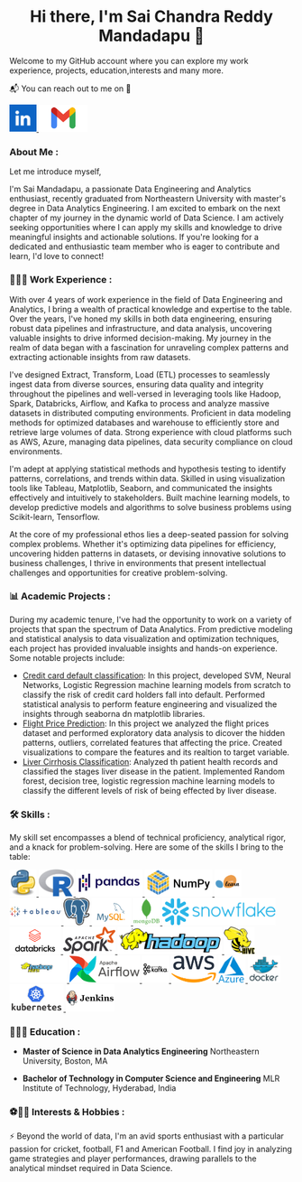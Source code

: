 ###   <h1 align="center">Hi there, I'm Sai Chandra Reddy Mandadapu 👋</h1>

Welcome to my GitHub account where you can explore my work experience, projects, education,interests and many more.

📬 You can reach out to me on 📩

<div>
  
<a href="https://www.linkedin.com/in/saichandram/" target="blank">
<img src="https://github.com/saichandureddy/saichandureddy/blob/main/images/linkedin2.png" style="height: 3rem"/>
</a>

<a href="mailto:msaichandrareddy16@gmail.com" target="blank">
<img src="https://github.com/saichandureddy/saichandureddy/blob/main/images/gmail.png" style="height: 3rem"/>
</a>

</div>

### About Me :

Let me introduce myself,

I'm Sai Mandadapu, a passionate Data Engineering and Analytics enthusiast, recently graduated from Northeastern University with master's degree in Data Analytics Engineering. I am excited to embark on the next chapter of my journey in the dynamic world of Data Science. I am actively seeking opportunities where I can apply my skills and knowledge to drive meaningful insights and actionable solutions. If you're looking for a dedicated and enthusiastic team member who is eager to contribute and learn, I'd love to connect!

### 👨🏻‍💻 Work Experience :

With over 4 years of work experience in the field of Data Engineering and Analytics, I bring a wealth of practical knowledge and expertise to the table. Over the years, I've honed my skills in both data engineering, ensuring robust data pipelines and infrastructure, and data analysis, uncovering valuable insights to drive informed decision-making. My journey in the realm of data began with a fascination for unraveling complex patterns and extracting actionable insights from raw datasets. 

I've designed Extract, Transform, Load (ETL) processes to seamlessly ingest data from diverse sources, ensuring data quality and integrity throughout the pipelines and well-versed in leveraging tools like Hadoop, Spark, Databricks, Airflow, and Kafka to process and analyze massive datasets in distributed computing environments.
Proficient in data modeling methods for optimized databases and warehouse to efficiently store and retrieve large volumes of data.
Strong experience with cloud platforms such as AWS, Azure, managing data pipelines, data security compliance on cloud environments.

I'm adept at applying statistical methods and hypothesis testing to identify patterns, correlations, and trends within data. Skilled in using visualization tools like Tableau, Matplotlib, Seaborn, and communicated the insights effectively and intuitively to stakeholders. Built machine learning models, to develop predictive models and algorithms to solve business problems using Scikit-learn, Tensorflow.

At the core of my professional ethos lies a deep-seated passion for solving complex problems. Whether it's optimizing data pipelines for efficiency, uncovering hidden patterns in datasets, or devising innovative solutions to business challenges, I thrive in environments that present intellectual challenges and opportunities for creative problem-solving.

### 📊 Academic Projects :

During my academic tenure, I've had the opportunity to work on a variety of projects that span the spectrum of Data Analytics. From predictive modeling and statistical analysis to data visualization and optimization techniques, each project has provided invaluable insights and hands-on experience. Some notable projects include:

- [Credit card default classification](https://github.com/saichandureddy/Credit-Card-Default-Classification): In this project, developed SVM, Neural Networks, Logistic Regression machine learning models from scratch to classify the risk of credit card holders fall into default. Performed statistical analysis to perform feature engineering and visualized the insights through seaborna dn matplotlib libraries.
- [Flight Price Prediction](https://github.com/saichandureddy/Flight-Price-Prediction): In this project we analyzed the flight prices dataset and performed exploratory data analysis to dicover the hidden patterns, outliers, correlated features that affecting the price. Created visualizations to compare the features and its realtion to target variable.
- [Liver Cirrhosis Classification](https://github.com/saichandureddy/Liver-Cirrhosis-Classification): Analyzed th patient health records and classified the stages liver disease in the patient. Implemented Random forest, decision tree, logistic regression machine learning models to classify the different levels of risk of being effected by liver disease.

### 🛠️ Skills :

My skill set encompasses a blend of technical proficiency, analytical rigor, and a knack for problem-solving. Here are some of the skills I bring to the table:

<a href="https://www.python.org/" target="blank">
<img src="https://github.com/saichandureddy/saichandureddy/blob/main/images/Python.jpg" style="height: 3rem"/>
</a>

<a href="https://www.r-project.org/about.html" target="blank">
<img src="https://github.com/saichandureddy/saichandureddy/blob/main/images/R.jpg" style="height: 3rem"/>
</a>

<a href="https://pandas.pydata.org/" target="blank">
<img src="https://github.com/saichandureddy/saichandureddy/blob/main/images/pandas.png" style="height: 3rem"/>
</a>

<a href="https://numpy.org/" target="blank">
<img src="https://github.com/saichandureddy/saichandureddy/blob/main/images/numpy.png" style="height: 3rem"/>
</a>

<a href="https://scikit-learn.org/stable/" target="blank">
<img src="https://github.com/saichandureddy/saichandureddy/blob/main/images/scikit%20learn.png" style="height: 3rem"/>
</a>

<a href="https://www.tableau.com/" target="blank">
<img src="https://github.com/saichandureddy/saichandureddy/blob/main/images/tableau.png" style="height: 3rem"/>
</a>

<a href="https://www.postgresql.org/" target="blank">
<img src="https://github.com/saichandureddy/saichandureddy/blob/main/images/postgresql.png" style="height: 3rem"/>
</a>

<a href="https://www.mysql.com/" target="blank">
<img src="https://github.com/saichandureddy/saichandureddy/blob/main/images/mysql.png" style="height: 3rem"/>
</a>

<a href="https://www.mongodb.com/" target="blank">
<img src="https://github.com/saichandureddy/saichandureddy/blob/main/images/mongodb.png" style="height: 3rem"/>
</a>

<a href="https://www.snowflake.com/en/" target="blank">
<img src="https://github.com/saichandureddy/saichandureddy/blob/main/images/snowflake.png" style="height: 3rem"/>
</a>

<a href="https://www.databricks.com/" target="blank">
<img src="https://github.com/saichandureddy/saichandureddy/blob/main/images/databricks.png" style="height: 3rem"/>
</a>

<a href="https://spark.apache.org/" target="blank">
<img src="https://github.com/saichandureddy/saichandureddy/blob/main/images/spark.png" style="height: 3rem"/>
</a>

<a href="https://hadoop.apache.org/" target="blank">
<img src="https://github.com/saichandureddy/saichandureddy/blob/main/images/hadoop.png" style="height: 3rem"/>
</a>

<a href="https://hive.apache.org/" target="blank">
<img src="https://github.com/saichandureddy/saichandureddy/blob/main/images/hive.png" style="height: 3rem"/>
</a>

<a href="https://hadoop.apache.org/docs/r1.2.1/hdfs_design.html" target="blank">
<img src="https://github.com/saichandureddy/saichandureddy/blob/main/images/hdfs.jpg" style="height: 3rem"/>
</a>

<a href="https://airflow.apache.org/" target="blank">
<img src="https://github.com/saichandureddy/saichandureddy/blob/main/images/airflow.png" style="height: 3rem"/>
</a>

<a href="https://kafka.apache.org/" target="blank">
<img src="https://github.com/saichandureddy/saichandureddy/blob/main/images/kafka.png" style="height: 3rem"/>
</a>

<a href="https://aws.amazon.com/" target="blank">
<img src="https://github.com/saichandureddy/saichandureddy/blob/main/images/aws.png" style="height: 3rem"/>
</a>

<a href="https://azure.microsoft.com/en-us" target="blank">
<img src="https://github.com/saichandureddy/saichandureddy/blob/main/images/azure.png" style="height: 3rem"/>
</a>

<a href="https://www.docker.com/" target="blank">
<img src="https://github.com/saichandureddy/saichandureddy/blob/main/images/docker.png" style="height: 3rem"/>
</a>

<a href="https://kubernetes.io/" target="blank">
<img src="https://github.com/saichandureddy/saichandureddy/blob/main/images/kubernetes.png" style="height: 3rem"/>
</a>

<a href="https://www.jenkins.io/" target="blank">
<img src="https://github.com/saichandureddy/saichandureddy/blob/main/images/jenkins.png" style="height: 3rem"/>
</a>

### 👨🏻‍🎓 Education :

- **Master of Science in Data Analytics Engineering**
  Northeastern University, Boston, MA

- **Bachelor of Technology in Computer Science and Engineering**
  MLR Institute of Technology, Hyderabad, India

### ⚽🏏🏈 Interests & Hobbies :

⚡ Beyond the world of data, I'm an avid sports enthusiast with a particular passion for cricket, football, F1 and American Football. I find joy in analyzing game strategies and player performances, drawing parallels to the analytical mindset required in Data Science.

<!--
**saichandureddy/saichandureddy** is a ✨ _special_ ✨ repository because its `README.md` (this file) appears on your GitHub profile.

Here are some ideas to get you started:

- 🔭 I’m currently working on ...
- 🌱 I’m currently learning ...
- 👯 I’m looking to collaborate on ...
- 🤔 I’m looking for help with ...
- 💬 Ask me about ...
- 📫 How to reach me: ...
- 😄 Pronouns: ...
- ⚡ Fun fact: ...
-->

